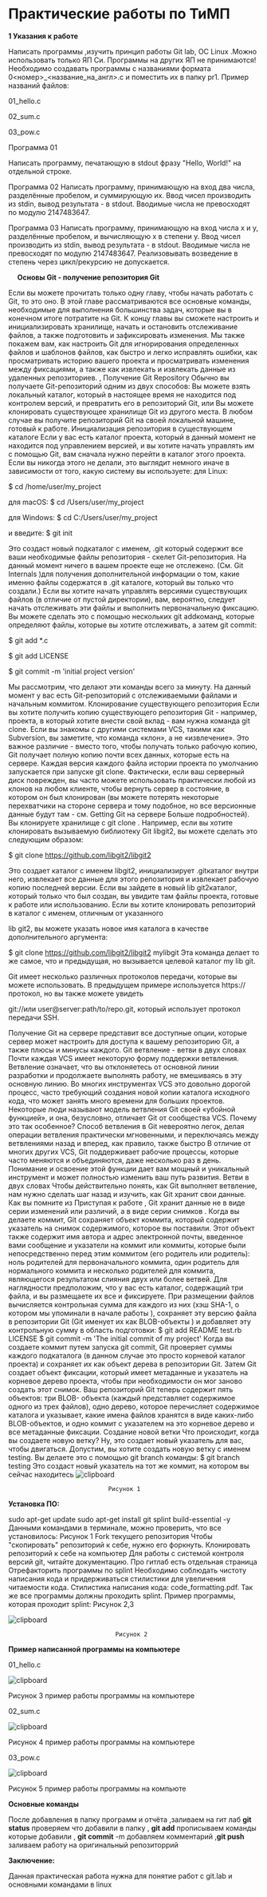 # Практические работы по ТиМП

**1 Указания к работе**

Написать программы ,изучить принцип работы Git lab, OC Linux .Можно использовать только ЯП Си. Программы на других ЯП не принимаются!
Необходимо создавать программы с названиями формата 0<номер>_<название_на_англ>.c и поместить их в папку pr1.
Пример названий файлов:

01_hello.c

02_sum.c

03_pow.c

Программа 01

Написать программу, печатающую в stdout фразу "Hello, World!" на отдельной строке.

Программа 02
Написать программу, принимающую на вход два числа, разделённые пробелом, и суммирующую их. Ввод чисел производить из stdin, вывод результата - в stdout. Вводимые числа не превосходят по модулю 2147483647.

Программа 03
Написать программу, принимающую на вход числа x и y, разделённые пробелом, и вычисляющую x в степени y. Ввод чисел производить из stdin, вывод результата - в stdout. Вводимые числа не превосходят по модулю 2147483647. Реализовывать возведение в степень через цикл/рекурсию не допускается.

 
 **Основы Git - получение репозитория Git**
 
 
Если вы можете прочитать только одну главу, чтобы начать работать с Git, то это оно. В этой главе рассматриваются все основные команды, необходимые для выполнения большинства задач, которые вы в конечном итоге потратите на Git. К концу главы вы сможете настроить и инициализировать хранилище, начать и остановить отслеживание файлов, а также подготовить и зафиксировать изменения. Мы также покажем вам, как настроить Git для игнорирования определенных файлов и шаблонов файлов, как быстро и легко исправлять ошибки, как просматривать историю вашего проекта и просматривать изменения между фиксациями, а также как извлекать и извлекать данные из удаленных репозиториев. ,
Получение Git Repository
Обычно вы получаете Git-репозиторий одним из двух способов:
Вы можете взять локальный каталог, который в настоящее время не находится под контролем версий, и превратить его в репозиторий Git, или
Вы можете клонировать существующее хранилище Git из другого места.
В любом случае вы получите репозиторий Git на своей локальной машине, готовый к работе.
Инициализация репозитория в существующем каталоге
Если у вас есть каталог проекта, который в данный момент не находится под управлением версией, и вы хотите начать управлять им с помощью Git, вам сначала нужно перейти в каталог этого проекта. Если вы никогда этого не делали, это выглядит немного иначе в зависимости от того, какую систему вы используете:
для Linux:

$ cd /home/user/my_project

для macOS:
$ cd /Users/user/my_project

для Windows:
$ cd C:/Users/user/my_project

и введите:
$ git init

Это создаст новый подкаталог с именем, .git который содержит все ваши необходимые файлы репозитория - скелет Git-репозитория. На данный момент ничего в вашем проекте еще не отслежено. (См. Git Internals  )для получения дополнительной информации о том, какие именно файлы содержатся в .git каталоге, который вы только что создали.)
Если вы хотите начать управлять версиями существующих файлов (в отличие от пустой директории), вам, вероятно, следует начать отслеживать эти файлы и выполнить первоначальную фиксацию. Вы можете сделать это с помощью нескольких git addкоманд, которые определяют файлы, которые вы хотите отслеживать, а затем git commit:

$ git add *.c

$ git add LICENSE

$ git commit -m 'initial project version'

Мы рассмотрим, что делают эти команды всего за минуту. На данный момент у вас есть Git-репозиторий с отслеживаемыми файлами и начальным коммитом.
Клонирование существующего репозитория
Если вы хотите получить копию существующего репозитория Git - например, проекта, в который хотите внести свой вклад - вам нужна команда git clone. Если вы знакомы с другими системами VCS, такими как Subversion, вы заметите, что команда «клон», а не «извлечение». Это важное различие - вместо того, чтобы получать только рабочую копию, Git получает полную копию почти всех данных, которые есть на сервере. Каждая версия каждого файла истории проекта по умолчанию запускается при запуске git clone. Фактически, если ваш серверный диск поврежден, вы часто можете использовать практически любой из клонов на любом клиенте, чтобы вернуть сервер в состояние, в котором он был клонирован (вы можете потерять некоторые перехватчики на стороне сервера и тому подобное, но все версионные данные будут там - см. Getting Git на сервере Больше подробностей).
Вы клонируете хранилище с git clone <url>. Например, если вы хотите клонировать 
вызываемую библиотеку Git libgit2, вы можете сделать это следующим образом:

$ git clone https://github.com/libgit2/libgit2

Это создает каталог с именем libgit2, инициализирует .gitкаталог внутри него, извлекает все данные для этого репозитория и извлекает рабочую копию последней версии. Если вы зайдете в новый lib git2каталог, который только что был создан, вы увидите там файлы проекта, готовые к работе или использованию.
Если вы хотите клонировать репозиторий в каталог с именем, отличным от указанного 

lib git2, вы можете указать новое имя каталога в качестве дополнительного аргумента:

$ git clone https://github.com/libgit2/libgit2 mylibgit
Эта команда делает то же самое, что и предыдущая, но вызывается целевой каталог my lib git.

Git имеет несколько различных протоколов передачи, которые вы можете использовать. В предыдущем примере используется https://протокол, но вы также можете увидеть 


git://или user@server:path/to/repo.git, который использует протокол передачи SSH. 

Получение Git на сервере представит все доступные опции, которые сервер может настроить для доступа к вашему репозиторию Git, а также плюсы и минусы каждого.
Git ветвление - ветви в двух словах
Почти каждая VCS имеет некоторую форму поддержки ветвления. Ветвление означает, что вы отклоняетесь от основной линии разработки и продолжаете выполнять работу, не вмешиваясь в эту основную линию. Во многих инструментах VCS это довольно дорогой процесс, часто требующий создания новой копии каталога исходного кода, что может занять много времени для больших проектов.
Некоторые люди называют модель ветвления Git своей «убойной функцией», и она, безусловно, отличает Git от сообщества VCS. Почему это так особенное? Способ ветвления в Git невероятно легок, делая операции ветвления практически мгновенными, и переключаясь между ветвлениями назад и вперед, как правило, также быстро В отличие от многих других VCS, Git поддерживает рабочие процессы, которые часто меняются и объединяются, даже несколько раз в день. Понимание и освоение этой функции дает вам мощный и уникальный инструмент и может полностью изменить ваш путь развития.
Ветви в двух словах
Чтобы действительно понять, как Git выполняет ветвление, нам нужно сделать шаг назад и изучить, как Git хранит свои данные.
Как вы помните из Приступая к работе , Git хранит данные не в виде серии изменений или различий, а в виде серии снимков .
Когда вы делаете коммит, Git сохраняет объект коммита, который содержит указатель на снимок содержимого, которое вы поставили. Этот объект также содержит имя автора и адрес электронной почты, введенное вами сообщение и указатели на коммит или коммиты, которые были непосредственно перед этим коммитом (его родитель или родитель): ноль родителей для первоначального коммита, один родитель для нормального коммита и несколько родителей для коммита, являющегося результатом слияния двух или более ветвей.
Для наглядности предположим, что у вас есть каталог, содержащий три файла, и вы размещаете их все и фиксируете. При размещении файлов вычисляется контрольная сумма для каждого из них (хэш SHA-1, о котором мы упоминали в начале работы ), сохраняет эту версию файла в репозитории Git (Git именует их как BLOB-объекты ) и добавляет эту контрольную сумму в область подготовки:
$ git add README test.rb LICENSE
$ git commit -m 'The initial commit of my project'
Когда вы создаете коммит путем запуска git commit, Git проверяет суммы каждого подкаталога (в данном случае это просто корневой каталог проекта) и сохраняет их как объект дерева в репозитории Git. Затем Git создает объект фиксации, который имеет метаданные и указатель на корневое дерево проекта, чтобы при необходимости он мог заново создать этот снимок.
Ваш репозиторий Git теперь содержит пять объектов: три BLOB- объекта (каждый представляет содержимое одного из трех файлов), одно дерево, которое перечисляет содержимое каталога и указывает, какие имена файлов хранятся в виде каких-либо BLOB-объектов, и одно коммит с указателем на это корневое дерево и все метаданные фиксации.
Создание новой ветки
Что происходит, когда вы создаете новую ветку? Ну, это создает новый указатель для вас, чтобы двигаться. Допустим, вы хотите создать новую ветку с именем testing. Вы делаете это с помощью git branch команды:
$ git branch testing
Это создаст новый указатель на тот же коммит, на котором вы сейчас находитесь
![clipboard](https://i.imgur.com/MpFAutn.png)
           
                                Рисунок 1


**Установка ПО:**

sudo apt-get update
sudo apt-get install git splint build-essential -y
Данными командами в терминале, можно проверить, что все установилось: Рисунок 1
Fork текущего репозитория
Чтобы "скопировать" репозиторий к себе, нужно его форкнуть.
Клонировать репозиторий к себе на компьютер
Для работы с системой контроля версий git, читайте документацию.
Про гитлаб есть отдельная страница
Отрефакторить программы по splint
Необходимо соблюдать чистоту написания кода и придерживаться стилистики для увеличения читаемости кода.
Стилистика написания кода: code_formatting.pdf.
Так же все программы должны проходить splint.
Пример программы, которая проходит splint: Рисунок 2,3

![clipboard](https://i.imgur.com/EmubLWY.png)
              
                                  Рисунок 2
                 
**Пример написанной программы на компьютере** 

01_hello.c


![clipboard](https://i.imgur.com/HG6EemD.png)


Рисунок 3 пример работы программы на компьютере

02_sum.c



![clipboard](https://i.imgur.com/BTvzncm.png)


Рисунок 4 пример работы программы на компьютере

03_pow.c

![clipboard](https://i.imgur.com/LkdXVtj.png)


Рисунок 5 пример работы программы на компьюте

**Основные команды**

После добавления в папку  программ и отчёта ,заливаем на гит лаб 
 **git status** проверяем что добавили в папку , **git add** прописываем команды которые добавили ,  **git commit** -m добавляем комментарий ,**git push** заливаем работу на оригинальный репозиторрий

**Заключение:**

Данная практическая работа нужна для понятие работ с git.lab  и основными командами в linux
